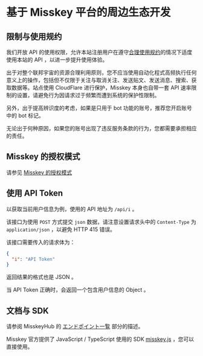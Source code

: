 # 基于 Misskey 平台的周边生态开发

## 限制与使用规约

我们开放 API 的使用权限，允许本站注册用户在遵守[合理使用规约](/aup/)的情况下适度使用本站的 API ，以进一步提升使用体验。

出于对整个联邦宇宙的资源合理利用原则，您不应当使用自动化程式高频执行任何意义上的操作，包括但不仅限于关注与取消关注、发送贴文、发送消息、搜索、获取数据等。站点使用 CloudFlare 进行保护，Misskey 本身也自带一套 API 速率限制的设置，请避免行为因请求过于频繁而遭到系统的保护性限制。



另外，出于提高辨识度的考虑，如果是只用于 bot 功能的账号，推荐您开启账号中的 bot 标记。

无论出于何种原因，如果您的账号出现了违反服务条款的行为，您都需要承担相应的责任。

## Misskey 的授权模式

请参见 [Misskey 的授权模式](./auth/)

## 使用 API Token

以获取当前用户信息为例，使用的 API 地址为 `/api/i` 。

该接口为使用 `POST` 方式提交 `json` 数据，请注意设置请求头中的 `Content-Type` 为 `application/json` ，以避免 HTTP 415 错误。

该接口需要传入的请求体为：

```json
{
  "i": "API Token"
}
```

返回结果的格式也是 JSON 。

当 API Token 正确时，会返回一个包含用户信息的 Object 。

## 文档与 SDK

请参阅 MisskeyHub 的 [エンドポイント一覧](https://misskey-hub.net/docs/api/endpoints.html) 部分的描述。

Misskey 官方提供了 JavaScript / TypeScript 使用的 SDK [misskey.js](https://github.com/misskey-dev/misskey.js) ，您可以直接使用。
